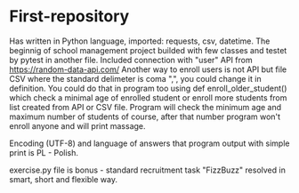 # First-repository
Has written in Python language, imported: requests, csv, datetime.
The beginnig of school management project builded with few classes and testet by pytest in another file.
Included connection with "user" API from https://random-data-api.com/ 
Another way to enroll users is not API but file CSV where the standard delimeter is coma ",", you could change it in definition. 
You could do that in program too using def enroll_older_student() which check a minimal age of enrolled student or enroll more students from list created from API or CSV file. 
Program will check the minimum age and maximum number of students of course, after that number program won't enroll anyone and will print massage.


Encoding (UTF-8) and language of answers that program output with simple print is PL - Polish. 

exercise.py file is bonus - standard recruitment task "FizzBuzz" resolved in smart, short and flexible way.
